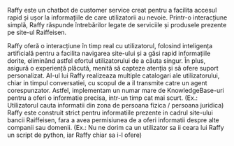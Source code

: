 Raffy este un chatbot de customer service creat pentru a facilita accesul rapid și ușor la informațiile de care utilizatorii au nevoie. Printr-o interacțiune simplă, Raffy răspunde întrebărilor legate de serviciile și produsele prezente pe site-ul Raiffeisen.

Raffy oferă o interacțiune în timp real cu utilizatorul, folosind inteligența artificială pentru a facilita navigarea site-ului și a găsi rapid informațiile dorite, eliminând astfel efortul utilizatorului de a căuta singur. În plus, asigură o experiență plăcută, menită să capteze atenția și să ofere suport personalizat.
AI-ul lui Raffy realizeaza multiple catalogari ale utilizatorului, chiar in timpul conversatiei, cu scopul de a il transmite catre un agent corespunzator. Astfel, implementam un numar mare de KnowledgeBase-uri pentru a oferi o informatie precisa, intr-un timp cat mai scurt. (Ex.: Utilizatorul cauta informatii din zona de persoana fizica / persoana juridica)
Raffy este construit strict pentru informatiile prezente in cadrul site-ului bancii Raiffeisen, fara a avea permisiunea de a oferi informatii despre alte companii sau domenii. (Ex.: Nu ne dorim ca un utilizator sa ii ceara lui Raffy un script de python, iar Raffy chiar sa i-l ofere)
